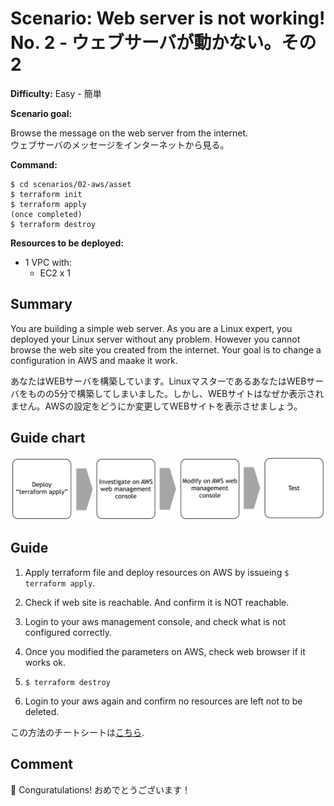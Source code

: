 # Scenario: Web server is not working! No. 2 - ウェブサーバが動かない。その2

**Difficulty:** Easy - 簡単

**Scenario goal:**

Browse the message on the web server from the internet.  
ウェブサーバのメッセージをインターネットから見る。

**Command:**
```
$ cd scenarios/02-aws/asset
$ terraform init
$ terraform apply
(once completed)
$ terraform destroy
```

**Resources to be deployed:**

* 1 VPC with:
  * EC2 x 1

## Summary

You are building a simple web server. As you are a Linux expert, you deployed your Linux server without any problem. However you cannot browse the web site you created from the internet. Your goal is to change a configuration in AWS and maake it work.

あなたはWEBサーバを構築しています。LinuxマスターであるあなたはWEBサーバをものの5分で構築してしまいました。しかし、WEBサイトはなぜか表示されません。AWSの設定をどうにか変更してWEBサイトを表示させましょう。

## Guide chart

![guide chart](./asset/02-route.jpg)

## Guide

1. Apply terraform file and deploy resources on AWS by issueing `$ terraform apply`.

2. Check if web site is reachable. And confirm it is NOT reachable.

3. Login to your aws management console, and check what is not configured correctly.

4. Once you modified the parameters on AWS, check web browser if it works ok.

5. `$ terraform destroy`

6. Login to your aws again and confirm no resources are left not to be deleted.

この方法のチートシートは[こちら](./cheat_sheet.md).

## Comment
🎉
Conguratulations! 
おめでとうございます！

